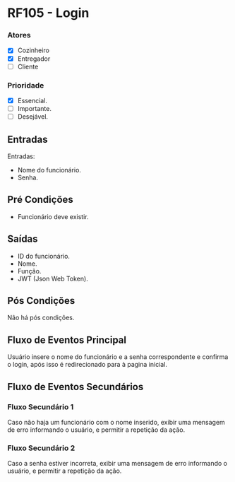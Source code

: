 # RF105 - Login

### Atores

* [x] Cozinheiro
* [x] Entregador
* [ ] Cliente

### Prioridade

* [x] Essencial.
* [ ] Importante.
* [ ] Desejável.

## Entradas

Entradas:

* Nome do funcionário.
* Senha.

## Pré Condições

* Funcionário deve existir.

## Saídas

* ID do funcionário.
* Nome.
* Função.
* JWT (Json Web Token).

## Pós Condições

Não há pós condições.

## Fluxo de Eventos Principal

Usuário insere o nome do funcionário e a senha correspondente e confirma o login, após isso é redirecionado para à pagina inicial.

## Fluxo de Eventos Secundários

### Fluxo Secundário 1

Caso não haja um funcionário com o nome inserido, exibir uma mensagem de erro informando o usuário, e permitir a repetição da ação.

### Fluxo Secundário 2

Caso a senha estiver incorreta, exibir uma mensagem de erro informando o usuário, e permitir a repetição da ação.
